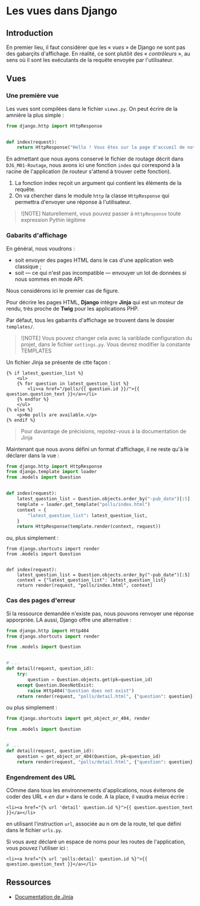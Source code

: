 # Les vues dans Django

## Introduction

En premier lieu, il faut considérer que les « _vues_ » de Django ne sont pas des gabarçits d'affichage.
En réalité, ce sont plutôit des « _contrôleurs_ », au sens où il sont les exécutants de la requête envoyée par l'utilisateur.

## Vues

### Une première vue

Les vues sont compilées dans le fichier `views.py`.
On peut écrire de la amnière la plus simple :

```python
from django.http import HttpResponse


def index(request):
    return HttpResponse("Hello ! Vous êtes sur la page d'accueil de notre site.")
```

En admettant que nous ayons conservé le fichier de routage décrit dans `DJG_M01-Routage`, nous avons ici une fonction `index` qui correspond à la racine de l'application (le routeur s'attend à trouver cette fonction).

1. La fonction index reçoit un argument qui contient les éléments de la requête.
2. On va chercher dans le module `http` la classe `HttpResponse` qui permettra d'envoyer une réponse à l'utilisateur.

> ![NOTE]
> Naturellement, vous pouvez passer à `HttpResponse` toute expression Pythin légitime

### Gabarits d'affichage

En général, nous voudrons :

- soit envoyer des pages HTML dans le cas d'une application web classique ;
- soit — ce qui n'est pas incompatible — envouyer un lot de données si nous sommes en mode API.

Nous considérons ici le premier cas de figure.

Pour décrire les pages HTML, **Django** intègre **Jinja** qui est un moteur de rendu, très proche de **Twig** pour les applications PHP.

Par défaut, tous les gabarrits d'affichage se trouvent dans le dossier `templates/`.

> ![NOTE]
> Vous pouvez changer cela avec la variblade configuration du projet, dans le fichier `settings.py`.
> Vous devrez modifier la constante TEMPLATES

Un fichier Jinja se présente de ctte façon :

```jinja
{% if latest_question_list %}
    <ul>
    {% for question in latest_question_list %}
        <li><a href="/polls/{{ question.id }}/">{{ question.question_text }}</a></li>
    {% endfor %}
    </ul>
{% else %}
    <p>No polls are available.</p>
{% endif %}
```

> Pour davantage de précisions, repotez-vous à la documentation de Jinja

Maintenant que nous avons défini un format d'affichage, il ne reste qu'à le déclarer dans la vue :

```python
from django.http import HttpResponse
from django.template import loader
from .models import Question


def index(request):
    latest_question_list = Question.objects.order_by("-pub_date")[:5]
    template = loader.get_template("polls/index.html")
    context = {
        "latest_question_list": latest_question_list,
    }
    return HttpResponse(template.render(context, request))
```

ou, plus simplement :

```poython
from django.shortcuts import render
from .models import Question


def index(request):
    latest_question_list = Question.objects.order_by("-pub_date")[:5]
    context = {"latest_question_list": latest_question_list}
    return render(request, "polls/index.html", context)
```

### Cas des pages d'erreur

Si la ressource demandée n'existe pas, nous pouvons renvoyer une réponse apporpriée. LA aussi, Django offre une alternative :

```python
from django.http import Http404
from django.shortcuts import render

from .models import Question


# ...
def detail(request, question_id):
    try:
        question = Question.objects.get(pk=question_id)
    except Question.DoesNotExist:
        raise Http404("Question does not exist")
    return render(request, "polls/detail.html", {"question": question})
```

ou plus simplement :

```python
from django.shortcuts import get_object_or_404, render

from .models import Question


# ...
def detail(request, question_id):
    question = get_object_or_404(Question, pk=question_id)
    return render(request, "polls/detail.html", {"question": question})
```

### Engendrement des URL

COmme dans tous les environnements d'applications, nous éviterons de coder des URL « _en dur_ » dans le code.
A la place, il vaudra meiux écrire :

```jinja
<li><a href="{% url 'detail' question.id %}">{{ question.question_text }}</a></li>
```

en utilisant l'instruction `url`, associée au n om de la route, tel que défini dans le fichier `urls.py`.

Si vous avez déclaré un espace de noms pour les routes de l'application, vous pouvez l'utiliser ici :

```jinja
<li><a href="{% url 'polls:detail' question.id %}">{{ question.question_text }}</a></li>
```

## Ressources

- [Documentation de Jinja]()
